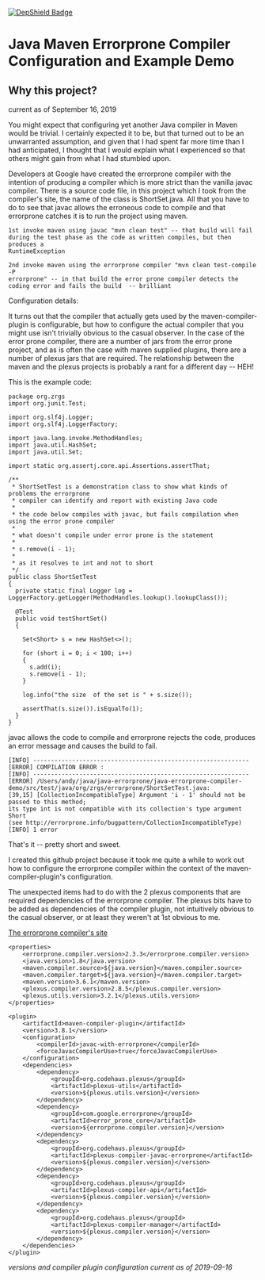 [![DepShield Badge](https://depshield.sonatype.org/badges/andyglick/java-errorprone-compiler-demo/depshield.svg)](https://depshield.github.io)

Java Maven Errorprone Compiler Configuration and Example Demo
=============================================================

Why this project?
-----------------

current as of September 16, 2019

You might expect that configuring yet another Java compiler in Maven
would be trivial. I certainly expected it to be, but that turned out to
be an unwarranted assumption, and given that I had spent far more time
than I had anticipated, I thought that I would explain what I
experienced so that others might gain from what I had stumbled upon.

Developers at Google have created the errorprone compiler with the
intention of producing a compiler which is more strict than the vanilla
javac compiler. There is a source code file, in this project which I
took from the compiler's site, the name of the class is ShortSet.java.
All that you have to do to see that javac allows the erroneous code to
compile and that errorprone catches it is to run the project using maven.

    1st invoke maven using javac "mvn clean test" -- that build will fail 
    during the test phase as the code as written compiles, but then produces a
    RuntimeException

    2nd invoke maven using the errorprone compiler "mvn clean test-compile -P
    errorprone" -- in that build the error prone compiler detects the
    coding error and fails the build  -- brilliant

Configuration details:

It turns out that the compiler that actually gets used by the
maven-compiler-plugin is configurable, but how to configure the actual
compiler that you might use isn't trivially obvious to the casual
observer. In the case of the error prone compiler, there are a number of
jars from the error prone project, and as is often the case with maven
supplied plugins, there are a number of plexus jars that are required.
The relationship between the maven and the plexus projects is probably a
rant for a different day -- HEH!

This is the example code:

    package org.zrgs 
    import org.junit.Test;

    import org.slf4j.Logger;
    import org.slf4j.LoggerFactory;

    import java.lang.invoke.MethodHandles;
    import java.util.HashSet;
    import java.util.Set;

    import static org.assertj.core.api.Assertions.assertThat;

    /**
     * ShortSetTest is a demonstration class to show what kinds of problems the errorprone
     * compiler can identify and report with existing Java code
     *
     * the code below compiles with javac, but fails compilation when using the error prone compiler
     *
     * what doesn't compile under error prone is the statement
     *
     * s.remove(i - 1);
     *
     * as it resolves to int and not to short
     */
    public class ShortSetTest
    {
      private static final Logger log = LoggerFactory.getLogger(MethodHandles.lookup().lookupClass());

      @Test
      public void testShortSet()
      {

        Set<Short> s = new HashSet<>();

        for (short i = 0; i < 100; i++)
        {
          s.add(i);
          s.remove(i - 1);
        }

        log.info("the size  of the set is " + s.size());

        assertThat(s.size()).isEqualTo(1);
      }
    }

javac allows the code to compile and errorprone rejects the code,
produces an error message and causes the build to fail.

    [INFO] -------------------------------------------------------------
    [ERROR] COMPILATION ERROR : 
    [INFO] -------------------------------------------------------------
    [ERROR] /Users/andy/java/java-errorprone/java-errorprone-compiler-demo/src/test/java/org/zrgs/errorprone/ShortSetTest.java:
    [39,15] [CollectionIncompatibleType] Argument 'i - 1' should not be passed to this method; 
    its type int is not compatible with its collection's type argument Short
    (see http://errorprone.info/bugpattern/CollectionIncompatibleType)
    [INFO] 1 error

That's it -- pretty short and sweet.

I created this github project because it took me quite a while to work
out how to configure the errorprone compiler within the context of the
maven-compiler-plugin's configuration.

The unexpected items had to do with the 2 plexus components that are
required dependencies of the errorprone compiler. The plexus bits have
to be added as dependencies of the compiler plugin, not intuitively
obvious to the casual observer, or at least they weren't at 1st obvious
to me.

[The errorprone compiler's site](http://errorprone.info/)

    <properties>
        <errorprone.compiler.version>2.3.3</errorprone.compiler.version>
        <java.version>1.8</java.version>
        <maven.compiler.source>${java.version}</maven.compiler.source>
        <maven.compiler.target>${java.version}</maven.compiler.target>
        <maven.version>3.6.1</maven.version>
        <plexus.compiler.version>2.8.5</plexus.compiler.version>
        <plexus.utils.version>3.2.1</plexus.utils.version>
    </properties>

    <plugin>
        <artifactId>maven-compiler-plugin</artifactId>
        <version>3.8.1</version>
        <configuration>
            <compilerId>javac-with-errorprone</compilerId>
            <forceJavacCompilerUse>true</forceJavacCompilerUse>
        </configuration>
        <dependencies>
            <dependency>
                <groupId>org.codehaus.plexus</groupId>
                <artifactId>plexus-utils</artifactId>
                <version>${plexus.utils.version}</version>
            </dependency>
            <dependency>
                <groupId>com.google.errorprone</groupId>
                <artifactId>error_prone_core</artifactId>
                <version>${errorprone.compiler.version}</version>
            </dependency>
            <dependency>
                <groupId>org.codehaus.plexus</groupId>
                <artifactId>plexus-compiler-javac-errorprone</artifactId>
                <version>${plexus.compiler.version}</version>
            </dependency>
            <dependency>
                <groupId>org.codehaus.plexus</groupId>
                <artifactId>plexus-compiler-api</artifactId>
                <version>${plexus.compiler.version}</version>
            </dependency>
            <dependency>
                <groupId>org.codehaus.plexus</groupId>
                <artifactId>plexus-compiler-manager</artifactId>
                <version>${plexus.compiler.version}</version>
            </dependency>
        </dependencies>
    </plugin>

*versions and compiler plugin configuration current as of 2019-09-16*
